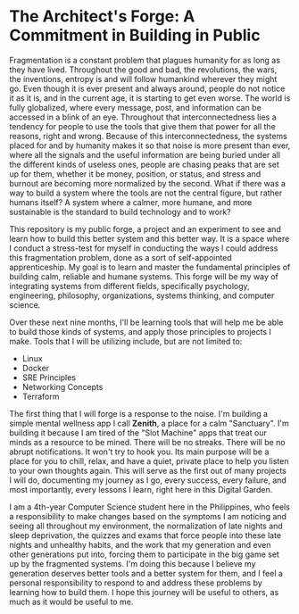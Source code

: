 # The Architect's Forge: A Commitment in Building in Public

Fragmentation is a constant problem that plagues humanity for as long as they have lived. Throughout the good and bad, the revolutions, the wars, the inventions, entropy is and will follow humankind wherever they might go. Even though it is ever present and always around, people do not notice it as it is, and in the current age, it is starting to get even worse. The world is fully globalized, where every message, post, and information can be accessed in a blink of an eye. Throughout that interconnectedness lies a tendency for people to use the tools that give them that power for all the reasons, right and wrong. Because of this interconnectedness, the systems placed for and by humanity makes it so that noise is more present than ever, where all the signals and the useful information are being buried under all the different kinds of useless ones, people are chasing peaks that are set up for them, whether it be money, position, or status, and stress and burnout are becoming more normalized by the second. What if there was a way to build a system where the tools are not the central figure, but rather humans itself? A system where a calmer, more humane, and more sustainable is the standard to build technology and to work?

This repository is my public forge, a project and an experiment to see and learn how to build this better system and this better way. It is a space where I conduct a stress-test for myself in conducting the ways I could address this fragmentation problem, done as a sort of self-appointed apprenticeship. My goal is to learn and master the fundamental principles of building calm, reliable and humane systems. This forge will be my way of integrating systems from different fields, specifically psychology, engineering, philosophy, organizations, systems thinking, and computer science.

Over these next nine months, I'll be learning tools that will help me be able to build those kinds of systems, and apply those principles to projects I make. Tools that I will be utilizing include, but are not limited to:

- Linux
- Docker
- SRE Principles
- Networking Concepts
- Terraform

The first thing that I will forge is a response to the noise. I'm building a simple mental wellness app I call **Zenith**, a place for a calm "Sanctuary". I'm building it because I am tired of the "Slot Machine" apps that treat our minds as a resource to be mined. There will be no streaks. There will be no abrupt notifications. It won't try to hook you. Its main purpose will be a place for you to chill, relax, and have a quiet, private place to help you listen to your own thoughts again. This will serve as the first out of many projects I will do, documenting my journey as I go, every success, every failure, and most importantly, every lessons I learn, right here in this Digital Garden.

I am a 4th-year Computer Science student here in the Philippines, who feels a responsibility to make changes based on the symptoms I am noticing and seeing all throughout my environment, the normalization of late nights and sleep deprivation, the quizzes and exams that force people into these late nights and unhealthy habits, and the work that my generation and even other generations put into, forcing them to participate in the big game set up by the fragmented systems. I'm doing this because I believe my generation deserves better tools and a better system for them, and I feel a personal responsibility to respond to and address these problems by learning how to build them. I hope this journey will be useful to others, as much as it would be useful to me. 